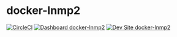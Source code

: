 # docker-lnmp2

[![CircleCI](https://circleci.com/gh/abendy/docker-lnmp2.svg?style=shield)](https://circleci.com/gh/abendy/docker-lnmp2)
[![Dashboard docker-lnmp2](https://img.shields.io/badge/dashboard-docker_lnmp2-yellow.svg)](https://dashboard.pantheon.io/sites/85a3ede8-9aa9-489d-bba8-fd3b0f814249#dev/code)
[![Dev Site docker-lnmp2](https://img.shields.io/badge/site-docker_lnmp2-blue.svg)](http://dev-docker-lnmp2.pantheonsite.io/)